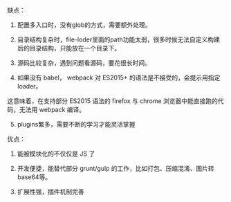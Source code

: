 缺点：

1. 配置多入口时，没有glob的方式，需要额外处理。

2. 目录结构复杂时，file-loder里面的path功能太弱，很多时候无法自定义构建后的目录结构，只能放在一个目录下。

3. 源码比较复杂，遇到问题看源码，要花很长时间。

4. 如果没有 babel， webpack 对 ES2015+ 的语法是不接受的，会提示用指定 loader。

  这意味着，在支持部分 ES2015 语法的 firefox 与 chrome 浏览器中能直接跑的代码，无法用 webpack 编译。
  
5. plugins繁多，需要不断的学习才能灵活掌握
  
优点：

1. 能被模块化的不仅仅是 JS 了

2. 开发便捷，能替代部分 grunt/gulp 的工作，比如打包、压缩混淆、图片转base64等。

3. 扩展性强，插件机制完善
